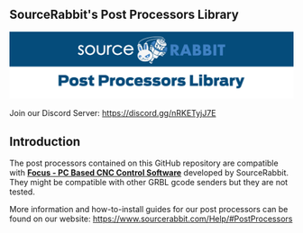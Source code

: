 SourceRabbit's Post Processors Library
------
<p align="center">
<a href="https://www.sourcerabbit.com"><img src="https://github.com/SourceRabbit/post-processors/blob/main/_images/header2.png" alt="SourceRabbit Post Processors"></a>
</p>

Join our Discord Server: https://discord.gg/nRKETyjJ7E

Introduction
------
The post processors contained on this GitHub repository are compatible with <a href="https://www.sourcerabbit.com/Shop/pr-i-91-t-focus-cnc-control-software.htm"><b>Focus - PC Based CNC Control Software</b></a> developed by SourceRabbit. They might be compatible with other GRBL gcode senders but they are not tested.

More information and how-to-install guides for our post processors can be found on our website: https://www.sourcerabbit.com/Help/#PostProcessors
